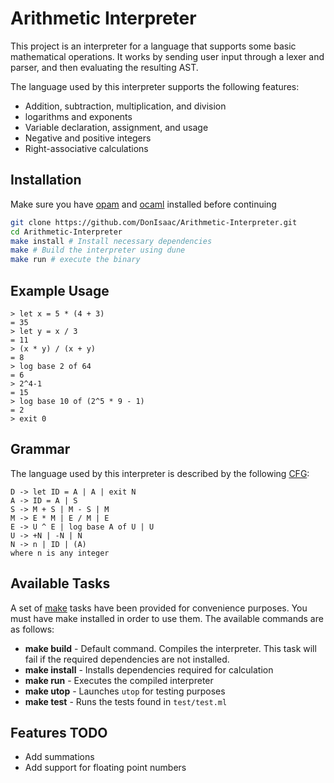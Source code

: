 # Arithmetic Interpreter

This project is an interpreter for a language that supports some basic mathematical
operations. It works by sending user input through a lexer and parser, and then
evaluating the resulting AST.

The language used by this interpreter supports the following features:

- Addition, subtraction, multiplication, and division
- logarithms and exponents
- Variable declaration, assignment, and usage
- Negative and positive integers
- Right-associative calculations

## Installation

Make sure you have [opam](https://opam.ocaml.org/) and [ocaml](https://ocaml.org/)
installed before continuing

```sh
git clone https://github.com/DonIsaac/Arithmetic-Interpreter.git
cd Arithmetic-Interpreter
make install # Install necessary dependencies
make # Build the interpreter using dune
make run # execute the binary
```

## Example Usage

```
> let x = 5 * (4 + 3)
= 35
> let y = x / 3
= 11
> (x * y) / (x + y)
= 8
> log base 2 of 64
= 6
> 2^4-1
= 15
> log base 10 of (2^5 * 9 - 1)
= 2
> exit 0
```

## Grammar

The language used by this interpreter is described by the following
[CFG](https://en.wikipedia.org/wiki/Context-free_grammar):

```
D -> let ID = A | A | exit N
A -> ID = A | S 
S -> M + S | M - S | M 
M -> E * M | E / M | E
E -> U ^ E | log base A of U | U
U -> +N | -N | N
N -> n | ID | (A)
where n is any integer
```

## Available Tasks

A set of [make](https://www.gnu.org/software/make/) tasks have been provided for convenience purposes. You must have
make installed in order to use them. The available commands are as follows:

- __make build__ - Default command. Compiles the interpreter. This task will fail
if the required dependencies are not installed.
- __make install__ - Installs dependencies required for calculation
- __make run__ - Executes the compiled interpreter
- __make utop__ - Launches `utop` for testing purposes
- __make test__ - Runs the tests found in `test/test.ml`

## Features TODO

- Add summations
- Add support for floating point numbers

